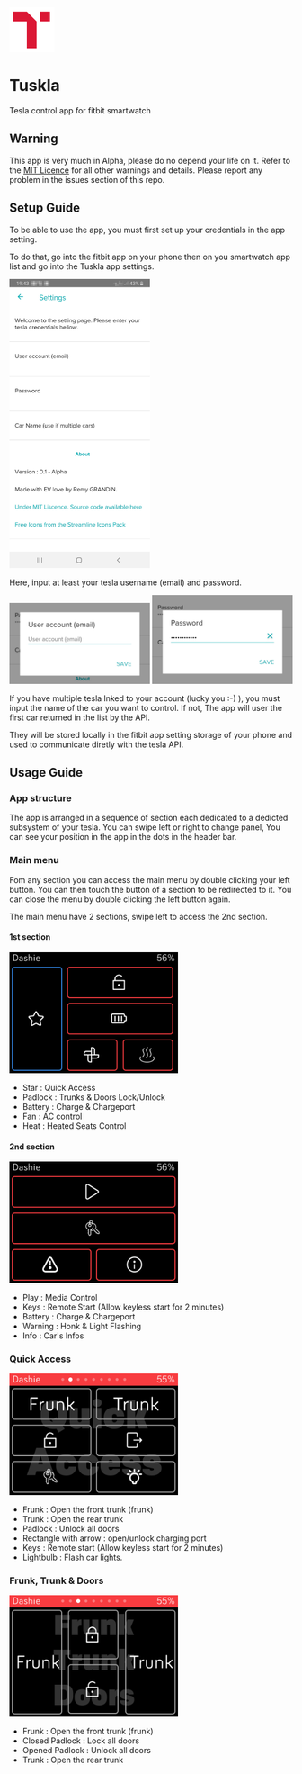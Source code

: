 ![Tuskla Logo](https://github.com/remygrandin/Tuskla/raw/master/resources/icon.png "Logo")
# Tuskla 
Tesla control app for fitbit smartwatch

## Warning
This app is very much in Alpha, please do no depend your life on it. 
Refer to the [MIT Licence](https://raw.githubusercontent.com/remygrandin/Tuskla/master/LICENSE) for all other warnings and details.
Please report any problem in the issues section of this repo.

## Setup Guide
To be able to use the app, you must first set up your credentials in the app setting.

To do that, go into the fitbit app on your phone then on you smartwatch app list and go into the Tuskla app settings.

<img src="https://github.com/remygrandin/Tuskla/raw/master/docs/Companion_Main.jpg" width="250">

Here, input at least your tesla username (email) and password. 

<img src="https://github.com/remygrandin/Tuskla/raw/master/docs/Companion_UserAccount.jpg" width="250">
<img src="https://github.com/remygrandin/Tuskla/raw/master/docs/Companion_Password.jpg" width="250">

If you have multiple tesla lnked to your account (lucky you :-) ), you must input the name of the car you want to control. If not, The app will user the first car returned in the list by the API.

They will be stored locally in the fitbit app setting storage of your phone and used to communicate diretly with the tesla API.

## Usage Guide
### App structure
The app is arranged in a sequence of section each dedicated to a dedicted subsystem of your tesla.
You can swipe left or right to change panel, You can see your position in the app in the dots in the header bar.


### Main menu
Fom any section you can access the main menu by double clicking your left button.
You can then touch the button of a section to be redirected to it.
You can close the menu by double clicking the left button again.

The main menu have 2 sections, swipe left to access the 2nd section. 


#### 1st section
<img src="https://github.com/remygrandin/Tuskla/raw/master/docs/App_MainMenu_1.png" width="300">

- Star : Quick Access
- Padlock : Trunks & Doors Lock/Unlock
- Battery : Charge & Chargeport
- Fan : AC control
- Heat : Heated Seats Control

#### 2nd section
<img src="https://github.com/remygrandin/Tuskla/raw/master/docs/App_MainMenu_2.png" width="300">

- Play : Media Control
- Keys : Remote Start (Allow keyless start for 2 minutes)
- Battery : Charge & Chargeport
- Warning : Honk & Light Flashing
- Info : Car's Infos

### Quick Access
<img src="https://github.com/remygrandin/Tuskla/raw/master/docs/App_Panel_QuickAccess.png" width="300">

- Frunk : Open the front trunk (frunk)
- Trunk : Open the rear trunk
- Padlock : Unlock all doors
- Rectangle with arrow : open/unlock charging port
- Keys : Remote start (Allow keyless start for 2 minutes)
- Lightbulb : Flash car lights.

### Frunk, Trunk & Doors
<img src="https://github.com/remygrandin/Tuskla/raw/master/docs/App_Panel_FTD.png" width="300">

- Frunk : Open the front trunk (frunk)
- Closed Padlock : Lock all doors
- Opened Padlock : Unlock all doors
- Trunk : Open the rear trunk


